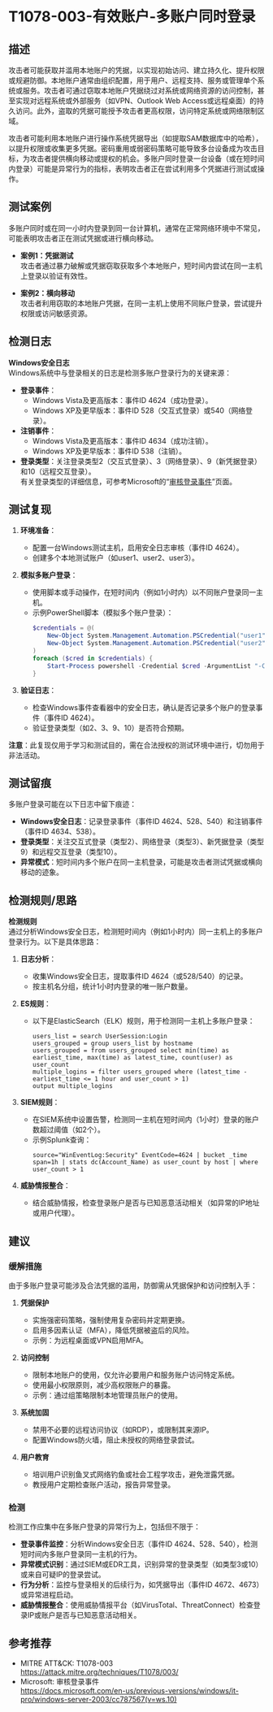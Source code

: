 # T1078-003-有效账户-多账户同时登录

## 描述

攻击者可能获取并滥用本地账户的凭据，以实现初始访问、建立持久化、提升权限或规避防御。本地账户通常由组织配置，用于用户、远程支持、服务或管理单个系统或服务。攻击者可通过窃取本地账户凭据绕过对系统或网络资源的访问控制，甚至实现对远程系统或外部服务（如VPN、Outlook Web Access或远程桌面）的持久访问。此外，盗取的凭据可能授予攻击者更高权限，访问特定系统或网络限制区域。

攻击者可能利用本地账户进行操作系统凭据导出（如提取SAM数据库中的哈希），以提升权限或收集更多凭据。密码重用或弱密码策略可能导致多台设备成为攻击目标，为攻击者提供横向移动或提权的机会。多账户同时登录一台设备（或在短时间内登录）可能是异常行为的指标，表明攻击者正在尝试利用多个凭据进行测试或操作。

## 测试案例

多账户同时或在同一小时内登录到同一台计算机，通常在正常网络环境中不常见，可能表明攻击者正在测试凭据或进行横向移动。

- **案例1：凭据测试**  
  攻击者通过暴力破解或凭据窃取获取多个本地账户，短时间内尝试在同一主机上登录以验证有效性。

- **案例2：横向移动**  
  攻击者利用窃取的本地账户凭据，在同一主机上使用不同账户登录，尝试提升权限或访问敏感资源。

## 检测日志

**Windows安全日志**  
Windows系统中与登录相关的日志是检测多账户登录行为的关键来源：
- **登录事件**：
  - Windows Vista及更高版本：事件ID 4624（成功登录）。
  - Windows XP及更早版本：事件ID 528（交互式登录）或540（网络登录）。
- **注销事件**：
  - Windows Vista及更高版本：事件ID 4634（成功注销）。
  - Windows XP及更早版本：事件ID 538（注销）。
- **登录类型**：关注登录类型2（交互式登录）、3（网络登录）、9（新凭据登录）和10（远程交互登录）。  
  有关登录类型的详细信息，可参考Microsoft的“[审核登录事件](https://docs.microsoft.com/en-us/previous-versions/windows/it-pro/windows-server-2003/cc787567(v=ws.10))”页面。

## 测试复现

1. **环境准备**：
   - 配置一台Windows测试主机，启用安全日志审核（事件ID 4624）。
   - 创建多个本地测试账户（如user1、user2、user3）。

2. **模拟多账户登录**：
   - 使用脚本或手动操作，在短时间内（例如1小时内）以不同账户登录同一主机。
   - 示例PowerShell脚本（模拟多个账户登录）：
     ```powershell
     $credentials = @(
         New-Object System.Management.Automation.PSCredential("user1", (ConvertTo-SecureString "Password123" -AsPlainText -Force)),
         New-Object System.Management.Automation.PSCredential("user2", (ConvertTo-SecureString "Password123" -AsPlainText -Force))
     )
     foreach ($cred in $credentials) {
         Start-Process powershell -Credential $cred -ArgumentList "-Command", "Write-Output 'Login attempt'"
     }
     ```

3. **验证日志**：
   - 检查Windows事件查看器中的安全日志，确认是否记录多个账户的登录事件（事件ID 4624）。
   - 验证登录类型（如2、3、9、10）是否符合预期。

**注意**：此复现仅用于学习和测试目的，需在合法授权的测试环境中进行，切勿用于非法活动。

## 测试留痕

多账户登录可能在以下日志中留下痕迹：
- **Windows安全日志**：记录登录事件（事件ID 4624、528、540）和注销事件（事件ID 4634、538）。
- **登录类型**：关注交互式登录（类型2）、网络登录（类型3）、新凭据登录（类型9）和远程交互登录（类型10）。
- **异常模式**：短时间内多个账户在同一主机登录，可能是攻击者测试凭据或横向移动的迹象。

## 检测规则/思路

**检测规则**  
通过分析Windows安全日志，检测短时间内（例如1小时内）同一主机上的多账户登录行为。以下是具体思路：

1. **日志分析**：
   - 收集Windows安全日志，提取事件ID 4624（或528/540）的记录。
   - 按主机名分组，统计1小时内登录的唯一账户数量。

2. **ES规则**：
   - 以下是ElasticSearch（ELK）规则，用于检测同一主机上多账户登录：
     ```elk
     users_list = search UserSession:Login
     users_grouped = group users_list by hostname
     users_grouped = from users_grouped select min(time) as earliest_time, max(time) as latest_time, count(user) as user_count
     multiple_logins = filter users_grouped where (latest_time - earliest_time <= 1 hour and user_count > 1)
     output multiple_logins
     ```

3. **SIEM规则**：
   - 在SIEM系统中设置告警，检测同一主机在短时间内（1小时）登录的账户数超过阈值（如2个）。
   - 示例Splunk查询：
     ```spl
     source="WinEventLog:Security" EventCode=4624 | bucket _time span=1h | stats dc(Account_Name) as user_count by host | where user_count > 1
     ```

4. **威胁情报整合**：
   - 结合威胁情报，检查登录账户是否与已知恶意活动相关（如异常的IP地址或用户代理）。

## 建议

### 缓解措施

由于多账户登录可能涉及合法凭据的滥用，防御需从凭据保护和访问控制入手：

1. **凭据保护**  
   - 实施强密码策略，强制使用复杂密码并定期更换。  
   - 启用多因素认证（MFA），降低凭据被盗后的风险。  
   - 示例：为远程桌面或VPN启用MFA。

2. **访问控制**  
   - 限制本地账户的使用，仅允许必要用户和服务账户访问特定系统。  
   - 使用最小权限原则，减少高权限账户的暴露。  
   - 示例：通过组策略限制本地管理员账户的使用。

3. **系统加固**  
   - 禁用不必要的远程访问协议（如RDP），或限制其来源IP。  
   - 配置Windows防火墙，阻止未授权的网络登录尝试。

4. **用户教育**  
   - 培训用户识别鱼叉式网络钓鱼或社会工程学攻击，避免泄露凭据。  
   - 教授用户定期检查账户活动，报告异常登录。

### 检测

检测工作应集中在多账户登录的异常行为上，包括但不限于：  
- **登录事件监控**：分析Windows安全日志（事件ID 4624、528、540），检测短时间内多账户登录同一主机的行为。  
- **异常模式识别**：通过SIEM或EDR工具，识别异常的登录类型（如类型3或10）或来自可疑IP的登录尝试。  
- **行为分析**：监控与登录相关的后续行为，如凭据导出（事件ID 4672、4673）或异常进程启动。  
- **威胁情报整合**：使用威胁情报平台（如VirusTotal、ThreatConnect）检查登录IP或账户是否与已知恶意活动相关。

## 参考推荐

- MITRE ATT&CK: T1078-003  
  <https://attack.mitre.org/techniques/T1078/003/>  
- Microsoft: 审核登录事件  
  <https://docs.microsoft.com/en-us/previous-versions/windows/it-pro/windows-server-2003/cc787567(v=ws.10)>